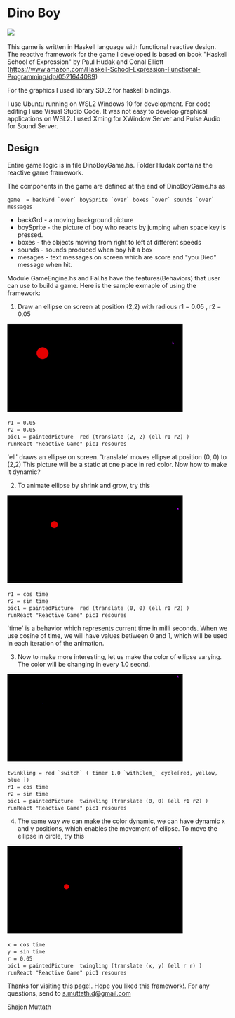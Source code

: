 
 #  Dino Boy

<img src="dinoBoyDemo2.gif" width="400">

  This game is written in Haskell language with functional reactive design. The reactive framework
for the game I developed is based on book "Haskell School of Expression" by Paul Hudak and Conal Elliott
(https://www.amazon.com/Haskell-School-Expression-Functional-Programming/dp/0521644089)

For the graphics I used library SDL2 for haskell bindings.

I use Ubuntu running on WSL2 Windows 10 for development. For code editing I use Visual Studio Code.
It was not easy to develop graphical applications on WSL2. I used Xming for XWindow Server and Pulse Audio 
for Sound Server.

## Design

Entire game logic is in file DinoBoyGame.hs. Folder Hudak contains the reactive game framework.

The components in the game are defined at the end of DinoBoyGame.hs as
```
game  = backGrd `over` boySprite `over` boxes `over` sounds `over` messages
```

* backGrd   - a moving background picture
* boySprite - the picture of boy who reacts by jumping when space key is pressed.
* boxes     - the objects moving from right to left at different speeds
* sounds    - sounds produced when boy hit a box
* mesages   - text messages on screen which are score and "you Died" message when hit.

Module GameEngine.hs and Fal.hs have the features(Behaviors) that user can use to build a game.
Here is the sample exmaple of using the framework:


1) Draw an ellipse on screen at position (2,2) with radious r1 = 0.05 , r2 = 0.05
<img src="demo_static_ellipse.gif" width="400">

```
r1 = 0.05
r2 = 0.05
pic1 = paintedPicture  red (translate (2, 2) (ell r1 r2) )
runReact "Reactive Game" pic1 resoures
```

'ell' draws an ellipse on screen. 'translate' moves ellipse at position (0, 0) to (2,2)
This picture will be a static at one place in red color. Now how to make it dynamic?

2) To animate ellipse by shrink and grow, try this
<img src="demo_growing_ellipse.gif" width="400">

```
r1 = cos time
r2 = sin time
pic1 = paintedPicture  red (translate (0, 0) (ell r1 r2) )
runReact "Reactive Game" pic1 resoures
```

'time' is a behavior which represents current time in milli seconds. When we use
cosine of time, we will have values betiween 0 and 1, which will be used in each iteration of the animation.

3) Now to make more interesting, let us make the color of ellipse varying.
The color will be changing in every 1.0 seond.
<img src="demo_twinkling_ellipse.gif" width="400">

```
twinkling = red `switch` ( timer 1.0 `withElem_` cycle[red, yellow, blue ])
r1 = cos time
r2 = sin time
pic1 = paintedPicture  twinkling (translate (0, 0) (ell r1 r2) )
runReact "Reactive Game" pic1 resoures
```

4) The same way we can make the color dynamic, we can have dynamic x and y positions, which enables the movement of ellipse.
To move the ellipse in circle, try this

<img src="demo_circling_ellipse.gif" width="400">

```
x = cos time
y = sin time
r = 0.05
pic1 = paintedPicture  twingling (translate (x, y) (ell r r) )
runReact "Reactive Game" pic1 resoures
```

Thanks for visiting this page!. Hope you liked this framework!. For any questions, send to s.muttath.d@gmail.com

Shajen Muttath
